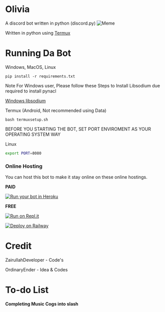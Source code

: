 # Olivia
A discord bot written in python (discord.py)
![Meme](https://encrypted-tbn0.gstatic.com/images?q=tbn:ANd9GcTfOTG-mRheVtAKqd6d0a7tR-qWqkSNuFHivw&usqp=CAU)

Written in python using [Termux](https://github.com/termux/termux-app)

# Running Da Bot
Windows, MacOS, Linux
```
pip install -r requirements.txt
```
Note For Windows user, Please follow these Steps to Install Libsodium due required to install pynacl

[Windows libsodium](https://py-ipv8.readthedocs.io/en/latest/preliminaries/install_libsodium.html)


Termux (Android, Not recommended using Data)
```
bash termuxsetup.sh
```

BEFORE YOU STARTING THE BOT, SET PORT ENVIROMENT AS YOUR OPERATING SYSTEM WAY

Linux


```bash
export PORT=8080
````

### Online Hosting
You can host this bot to make it stay online on these online hostings.

**PAID**


<a href="https://heroku.com/deploy?template=https://github.com/zairullahdev/Alexandra"><img src="https://www.herokucdn.com/deploy/button.svg" alt="Run your bot in Heroku"></a>

**FREE**

[![Run on Repl.it](https://repl.it/badge/github/zairullahdev/Alexandra)](https://repl.it/github/zairullahdev/Alexandra)


[![Deploy on Railway](https://railway.app/button.svg)](https://railway.app/new/template/17ubF0?referralCode=a_kn60)




# Credit 
ZairullahDeveloper - Code's

OrdinaryEnder - Idea & Codes


# To-do List


**Completing Music Cogs into slash**

